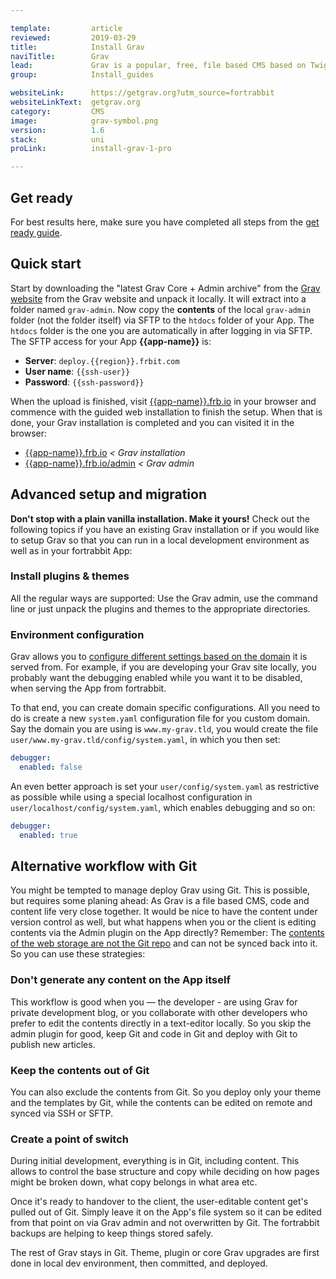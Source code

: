 ```yaml
---

template:         article
reviewed:         2019-03-29
title:            Install Grav
naviTitle:        Grav
lead:             Grav is a popular, free, file based CMS based on Twig & Markdown. Learn here how to install and tune Grav on fortrabbit.
group:            Install_guides

websiteLink:      https://getgrav.org?utm_source=fortrabbit
websiteLinkText:  getgrav.org
category:         CMS
image:            grav-symbol.png
version:          1.6
stack:            uni
proLink:          install-grav-1-pro

---
```


## Get ready

For best results here, make sure you have completed all steps from the [get ready guide](/get-ready).

## Quick start

Start by downloading the "latest Grav Core + Admin archive" from the [Grav website](https://getgrav.org/downloads) from the Grav website and unpack it locally. It will extract into a folder named `grav-admin`. Now copy the **contents** of the local `grav-admin` folder (not the folder itself) via SFTP to the `htdocs` folder of your App. The `htdocs` folder is the one you are automatically in after logging in via SFTP. The SFTP access for your App **{{app-name}}** is:

* **Server**: `deploy.{{region}}.frbit.com`
* **User name**: `{{ssh-user}}`
* **Password**: `{{ssh-password}}`

When the upload is finished, visit [{{app-name}}.frb.io](https://{{app-name}}.frb.io) in your browser and commence with the guided web installation to finish the setup. When that is done, your Grav installation is completed and you can visited it in the browser:

* [{{app-name}}.frb.io](https://{{app-name}}.frb.io) _< Grav installation_
* [{{app-name}}.frb.io/admin](https://{{app-name}}.frb.io/admin) _< Grav admin_


## Advanced setup and migration

**Don't stop with a plain vanilla installation. Make it yours!** Check out the following topics if you have an existing Grav installation or if you would like to setup Grav so that you can run in a local development environment as well as in your fortrabbit App:

### Install plugins & themes

All the regular ways are supported: Use the Grav admin, use the command line or just unpack the plugins and themes to the appropriate directories.

### Environment configuration

Grav allows you to [configure different settings based on the domain](https://learn.getgrav.org/advanced/environment-config) it is served from. For example, if you are developing your Grav site locally, you probably want the debugging enabled while you want it to be disabled, when serving the App from fortrabbit.

To that end, you can create domain specific configurations. All you need to do is create a new `system.yaml` configuration file for you custom domain. Say the domain you are using is `www.my-grav.tld`, you would create the file `user/www.my-grav.tld/config/system.yaml`, in which you then set:

```yaml
debugger:
  enabled: false
```

An even better approach is set your `user/config/system.yaml` as restrictive as possible while using a special localhost configuration in `user/localhost/config/system.yaml`, which enables debugging and so on:

```yaml
debugger:
  enabled: true
```

## Alternative workflow with Git

You might be tempted to manage deploy Grav using Git. This is possible, but requires some planing ahead: As Grav is a file based CMS, code and content life very close together. It would be nice to have the content under version control as well, but what happens when you or the client is editing contents via the Admin plugin on the App directly? Remember: The [contents of the web storage are not the Git repo](deployment-methods-uni) and can not be synced back into it. So you can use these strategies:

### Don't generate any content on the App itself

This workflow is good when you — the developer - are using Grav for private development blog, or you collaborate with other developers who prefer to edit the contents directly in a text-editor locally. So you skip the admin plugin for good, keep Git and code in Git and deploy with Git to publish new articles.

### Keep the contents out of Git

You can also exclude the contents from Git. So you deploy only your theme and the templates by Git, while the contents can be edited on remote and synced via SSH or SFTP.

### Create a point of switch

During initial development, everything is in Git, including content. This allows to control the base structure and copy while deciding on how pages might be broken down, what copy belongs in what area etc.

Once it's ready to handover to the client, the user-editable content get's pulled out of Git. Simply leave it on the App's file system so it can be edited from that point on via Grav admin and not overwritten by Git. The fortrabbit backups are helping to keep things stored safely. 

The rest of Grav stays in Git. Theme, plugin or core Grav upgrades are first done in local dev environment, then committed, and deployed.